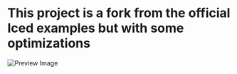 # This project is a fork from the official Iced examples but with some optimizations

![Preview Image](https://cdn.discordapp.com/attachments/1079154290444210216/1130569642423890001/image.png)